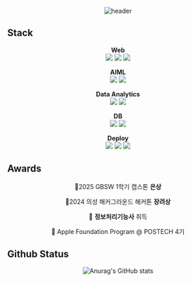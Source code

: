 <p align="center">
  <img src="https://capsule-render.vercel.app/api?type=soft&color=0:306998,100:FFD43B&height=300&section=header&text=HIGHSCHOOL%20DEV-nl-INGYU%20CHOI&fontSize=60" alt="header" />
</p>

## Stack

<p align="center">
  <b>Web</b><br/>
  <img src="https://img.shields.io/badge/HTML5-E34F26?style=for-the-badge&logo=html5&logoColor=white" />
  <img src="https://img.shields.io/badge/CSS3-1572B6?style=for-the-badge&logo=css3&logoColor=white" />
  <img src="https://img.shields.io/badge/Python-3776AB?style=for-the-badge&logo=python&logoColor=white" />
</p>

<p align="center">
  <b>AIML</b><br/>
  <img src="https://img.shields.io/badge/Python-3776AB?style=for-the-badge&logo=python&logoColor=white" />
  <img src="https://img.shields.io/badge/TensorFlow-FF6F00?style=for-the-badge&logo=tensorflow&logoColor=white" />
</p>

<p align="center">
  <b>Data Analytics</b><br/>
  <img src="https://img.shields.io/badge/Python-3776AB?style=for-the-badge&logo=python&logoColor=white" />
  <img src="https://img.shields.io/badge/R-276DC3?style=for-the-badge&logo=r&logoColor=white" />
</p>

<p align="center">
  <b>DB</b><br/>
  <img src="https://img.shields.io/badge/MongoDB-4EA94B?style=for-the-badge&logo=mongodb&logoColor=white" />
  <img src="https://img.shields.io/badge/SQLite-07405E?style=for-the-badge&logo=sqlite&logoColor=white" />
</p>

<p align="center">
  <b>Deploy</b><br/>
  <img src="https://img.shields.io/badge/Amazon_AWS-FF9900?style=for-the-badge&logo=amazonaws&logoColor=white" />
  <img src="https://img.shields.io/badge/Google_Cloud-4285F4?style=for-the-badge&logo=google-cloud&logoColor=white" />
  <img src="https://img.shields.io/badge/GitHub_Actions-2088FF?style=for-the-badge&logo=github-actions&logoColor=white" />
</p>

## Awards

<p align="center">
  <p align="center">🥈2025 GBSW 1학기 캡스톤 <b>은상</b></p>
  <p align="center">🥉2024 의성 해커그라운드 해커톤 <b>장려상</b></p>
  <p align="center">📜 <b>정보처리기능사</b> 취득</p>
  <p align="center">🍎 Apple Foundation Program @ POSTECH 4기</p>
</p>

## Github Status
<p align="center">
  <img src="https://github-readme-stats.vercel.app/api?username=yeeeengyu&show_icons=true&theme=merko" alt="Anurag's GitHub stats" />
</p>
